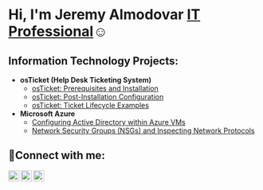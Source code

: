 <h1>Hi, I'm Jeremy Almodovar <a href="https://linkedin.com/in/JaneDoe">IT Professional</a>☺</h1>

<h2> Information Technology Projects:</h2>

- <b>osTicket (Help Desk Ticketing System)</b>
  - [osTicket: Prerequisites and Installation](https://github.com/jeremyadam23/osticket-prereqs)
  - [osTicket: Post-Installation Configuration](https://github.com/jeremyadam23/post-install-config)
  - [osTicket: Ticket Lifecycle Examples](https://github.com/jeremyadam23/ticket-lifecycle)
- <b>Microsoft Azure</b>
  - [Configuring Active Directory within Azure VMs](https://github.com/jeremyadam23/configure-ad)
  - [Network Security Groups (NSGs) and Inspecting Network Protocols](https://github.com/jeremyadam23/azure-network-protocols)

<h2>🤳Connect with me:</h2>

[<img align="left" alt="Josh | Twitter" width="22px" src="https://cdn.jsdelivr.net/npm/simple-icons@v3/icons/twitter.svg" />][twitter]
[<img align="left" alt="Josh | LinkedIn" width="22px" src="https://cdn.jsdelivr.net/npm/simple-icons@v3/icons/linkedin.svg" />][linkedin]
[<img align="left" alt="Josh | Instagram" width="22px" src="https://cdn.jsdelivr.net/npm/simple-icons@v3/icons/instagram.svg" />][instagram]

[twitter]: https://twitter.com/Jane
[instagram]: https://www.instagram.com/Jane
[linkedin]: https://linkedin.com/in/Jane
